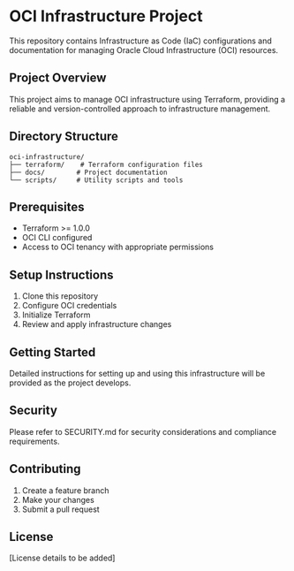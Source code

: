 # OCI Infrastructure Project

This repository contains Infrastructure as Code (IaC) configurations and documentation for managing Oracle Cloud Infrastructure (OCI) resources.

## Project Overview

This project aims to manage OCI infrastructure using Terraform, providing a reliable and version-controlled approach to infrastructure management.

## Directory Structure

```
oci-infrastructure/
├── terraform/    # Terraform configuration files
├── docs/        # Project documentation
└── scripts/     # Utility scripts and tools
```

## Prerequisites

- Terraform >= 1.0.0
- OCI CLI configured
- Access to OCI tenancy with appropriate permissions

## Setup Instructions

1. Clone this repository
2. Configure OCI credentials
3. Initialize Terraform
4. Review and apply infrastructure changes

## Getting Started

Detailed instructions for setting up and using this infrastructure will be provided as the project develops.

## Security

Please refer to SECURITY.md for security considerations and compliance requirements.

## Contributing

1. Create a feature branch
2. Make your changes
3. Submit a pull request

## License

[License details to be added]

